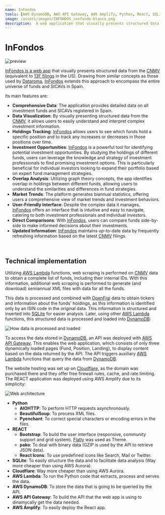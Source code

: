 ```yaml
---
name: InFondos
tools: [AWS DynamoDB, AWS API Gateway, AWS Amplify, Python, React, SQLite]
image: /assets/images/INFONDOS_confondo-blanco.png
description:  A web application that visually presents structured data from the CNMV (equivalent to 13F filings in Spain) in a user-friendly manner. Utilizing graph theory concepts, it compiles and analyzes information and holdings for all Spanish investment funds. This enables users to see which funds hold a specific position, identify overlap in holdings between different funds, and track increases or decreases in those positions. Additionally, the platform generates biannual statistics, offering a comprehensive view of market trends and investment behaviors. 
---
```



# InFondos<br>
![preview](/assets/images/INFONDOS_confondo-blanco.png)

[InFondos is a web app](https://infondos.com/) that visually presents structured data from the [CNMV](https://www.cnmv.es/Portal/home.aspx) (equivalent to [13F filings](https://www.investor.gov/introduction-investing/investing-basics/glossary/form-13f-reports-filed-institutional-investment) in the US). Drawing from similar concepts as those used by [Dataroma](https://www.dataroma.com/m/home.php), [InFondos](https://infondos.com/) extends this approach to encompass the entire universe of funds and SICAVs in Spain.

Its main features are:
- **Comprehensive Data**: The application provides detailed data on all investment funds and SICAVs registered in Spain.
- **Data Visualization**: By visually presenting structured data from the [CNMV](https://www.cnmv.es/Portal/home.aspx), it allows users to easily understand and interpret complex investment information.
- **Holdings Tracking**: [InFondos](https://infondos.com/) allows users to see which funds hold a specific position and to track any increases or decreases in those positions over time.
- **Investment Opportunities**: [InFondos](https://infondos.com/) is a powerful tool for identifying potential investment opportunities. By studying the holdings of different funds, users can leverage the knowledge and strategy of investment professionals to find promising investment options. This is particularly beneficial for individual investors looking to expand their portfolio based on expert fund management strategies.
- **Overlap Analysis**: Utilizing graph theory concepts, the app identifies overlap in holdings between different funds, allowing users to understand the similarities and differences in fund strategies.
- **Market Trends**: The platform generates biannual statistics, offering users a comprehensive view of market trends and investment behaviors.
- **User-Friendly Interface**: Despite the complex data it manages, [InFondos](https://infondos.com/) offers an interface that is intuitive and easy to navigate, catering to both investment professionals and individual investors.
- **Direct Comparisons**: With [InFondos](https://infondos.com/), users can compare funds side-by-side to make informed decisions about their investments.
- **Updated Information**: [InFondos](https://infondos.com/) maintains up-to-date data by frequently refreshing information based on the latest [CNMV](https://www.cnmv.es/Portal/home.aspx) filings.

<br>



## Technical implementation
Utilizing [AWS Lambda](https://aws.amazon.com/lambda/) functions, web scraping is performed on [CNMV](https://www.cnmv.es/Portal/home.aspx) data to obtain a complete list of funds, including their internal IDs. With this information, additional web scraping is performed to generate (and download) semiannual XML files with data for all the funds.

This data is processed and combined with [OpenFigi](https://www.openfigi.com/api) data to obtain tickers and information about the funds' holdings, as this information is identified only by an ISIN code in the original data. This information is structured and inserted into [SQLite](https://www.sqlite.org/index.html) for easier analysis. Later, using other [AWS Lambda](https://aws.amazon.com/lambda/) functions, this structured data is processed and loaded into [DynamoDB](https://aws.amazon.com/dynamodb/):

![How data is processed and loaded](/assets/images/infondos_once_per_semester.drawio.png)

To access the data stored in [DynamoDB](https://aws.amazon.com/dynamodb/), an API was deployed with [AWS API Gateway](https://aws.amazon.com/api-gateway/). This enables the web application, which consists of only three dynamically loaded pages (Fund, Position, Landing), to display content based on the data returned by the API. The API triggers auxiliary [AWS Lambda](https://aws.amazon.com/lambda/) functions that query the data from [DynamoDB](https://aws.amazon.com/dynamodb/).

The website hosting was set up on [Cloudflare](https://www.cloudflare.com/), as the domain was purchased there and they offer free firewall rules, cache, and rate limiting. The REACT application was deployed using AWS Amplify due to its simplicity:

![Web architecture](/assets/images/infondos_web.drawio.png)


- **Python**
  - **AIOHTTP**: To perform HTTP requests asynchronously.
  - **BeautifulSoup**: To process XML files. 
  - **Pyenchant**: To correct special characters or encoding errors in the files. 
- **REACT**
  - **Bootstrap**: To build the user interface (responsive, community support and grid system). [Flatly](https://bootswatch.com/flatly/) was used as Theme.
  - **pako**: To deal with binary data (GZIP is used by the API to retrieve JSON data). 
  - **React Icons**: To use predefined icons like Search, Mail or Twitter. 
- **SQLite**: To easily structure the data and to facilitate data analysis (Way more cheaper than using AWS Aurora). 
- **Cloudflare**: Way more cheaper than using AWS Aurora. 
- **AWS Lambda**: To run the Python code that extracts, process and serves the data. 
- **AWS DynamoDB**: To store the data that is going to be queried by the API. 
- **AWS API Gateway**: To build the API that the web app is using to dinamycally get the data needed. 
- **AWS Amplify**: To easily deploy the React app.